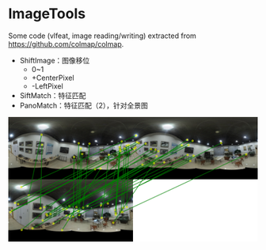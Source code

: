 # ImageTools

Some code (vlfeat, image reading/writing) extracted from <https://github.com/colmap/colmap>.

-   ShiftImage：图像移位
    -   0~1
    -   +CenterPixel
    -   -LeftPixel
-   SiftMatch：特征匹配
-   PanoMatch：特征匹配（2），针对全景图

![](02_Matches.png)
